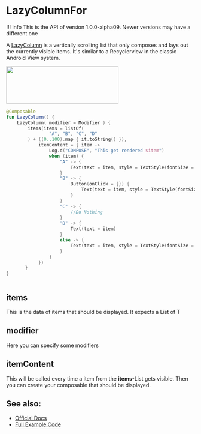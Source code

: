 # LazyColumnFor

!!! info
    This is the API of version 1.0.0-alpha09. Newer versions may have a different one
    
A [LazyColumn](https://developer.android.com/reference/kotlin/androidx/compose/foundation/lazy/package-summary.html#LazyColumnFor) is a vertically scrolling list that only composes and lays out the currently visible items.
It's similar to a Recyclerview in the classic Android View system.

<p align="left">
  <img src ="../../images/foundation/lazycolumnitems.png" height=100 width=300 />
</p>

```kotlin
@Composable
fun LazyColumn() {
    LazyColumn( modifier = Modifier ) {
        items(items = listOf(
                "A", "B", "C", "D"
        ) + ((0..100).map { it.toString() }),   
            itemContent = { item ->
                Log.d("COMPOSE", "This get rendered $item")
                when (item) {
                    "A" -> {
                        Text(text = item, style = TextStyle(fontSize = 80.sp))
                    }
                    "B" -> {
                        Button(onClick = {}) {
                            Text(text = item, style = TextStyle(fontSize = 80.sp))
                        }
                    }
                    "C" -> {
                        //Do Nothing
                    }
                    "D" -> {
                        Text(text = item)
                    }
                    else -> {
                        Text(text = item, style = TextStyle(fontSize = 80.sp))
                    }
                }
            })
       }
}



```


## items
This is the data of items that should be displayed. It expects a List of T

## modifier
Here you can specify some modifiers

## itemContent
This will be called every time a item from the **items**-List gets visible.
Then you can create your composable that should be displayed.  

## See also:
* [Official Docs](https://developer.android.com/reference/kotlin/androidx/compose/foundation/lazy/package-summary#lazycolumnfor)
* [Full Example Code](https://github.com/Foso/Jetpack-Compose-Playground/blob/master/compose/src/main/java/de/jensklingenberg/jetpackcomposeplayground/ui/github/foundation/LazyColumnForDemo.kt)
